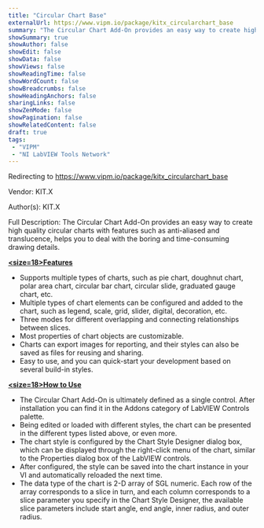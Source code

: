 ```yaml
---
title: "Circular Chart Base"
externalUrl: https://www.vipm.io/package/kitx_circularchart_base
summary: "The Circular Chart Add-On provides an easy way to create high quality circular charts with features such as anti-aliased and translucence, helps you to deal with the boring and time-consuming drawing details."
showSummary: true
showAuthor: false
showEdit: false
showData: false
showViews: false
showReadingTime: false
showWordCount: false
showBreadcrumbs: false
showHeadingAnchors: false
sharingLinks: false
showZenMode: false
showPagination: false
showRelatedContent: false
draft: true
tags:
 - "VIPM"
 - "NI LabVIEW Tools Network"
---
```


Redirecting to https://www.vipm.io/package/kitx_circularchart_base

Vendor: KIT.X

Author(s): KIT.X
 
Full Description:
The Circular Chart Add-On provides an easy way to create high quality circular charts with features such as anti-aliased and translucence, helps you to deal with the boring and time-consuming drawing details.

**<u><size=18>Features</size></u>**
- Supports multiple types of charts, such as pie chart, doughnut chart, polar area chart, circular bar chart, circular slide, graduated gauge chart, etc.
- Multiple types of chart elements can be configured and added to the chart, such as legend, scale, grid, slider, digital, decoration, etc.
- Three modes for different overlapping and connecting relationships between slices.
- Most properties of chart objects are customizable.
- Charts can export images for reporting, and their styles can also be saved as files for reusing and sharing.
- Easy to use, and you can quick-start your development based on several build-in styles.

**<u><size=18>How to Use</size></u>**
- The Circular Chart Add-On is ultimately defined as a single control. After installation you can find it in the Addons category of LabVIEW Controls palette. 
- Being edited or loaded with different styles, the chart can be presented in the different types listed above, or even more. 
- The chart style is configured by the Chart Style Designer dialog box, which can be displayed through the right-click menu of the chart, similar to the Properties dialog box of the LabVIEW controls. 
- After configured, the style can be saved into the chart instance in your VI and automatically reloaded the next time.
- The data type of the chart is 2-D array of SGL numeric. Each row of the array corresponds to a slice in turn, and each column corresponds to a slice parameter you specify in the Chart Style Designer, the available slice parameters include start angle, end angle, inner radius, and outer radius.